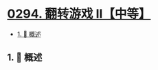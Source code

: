 # [0294. 翻转游戏 II【中等】](https://github.com/Tdahuyou/TNotes.leetcode/tree/main/notes/0294.%20%E7%BF%BB%E8%BD%AC%E6%B8%B8%E6%88%8F%20II%E3%80%90%E4%B8%AD%E7%AD%89%E3%80%91)

<!-- region:toc -->

- [1. 📝 概述](#1--概述)

<!-- endregion:toc -->

## 1. 📝 概述

